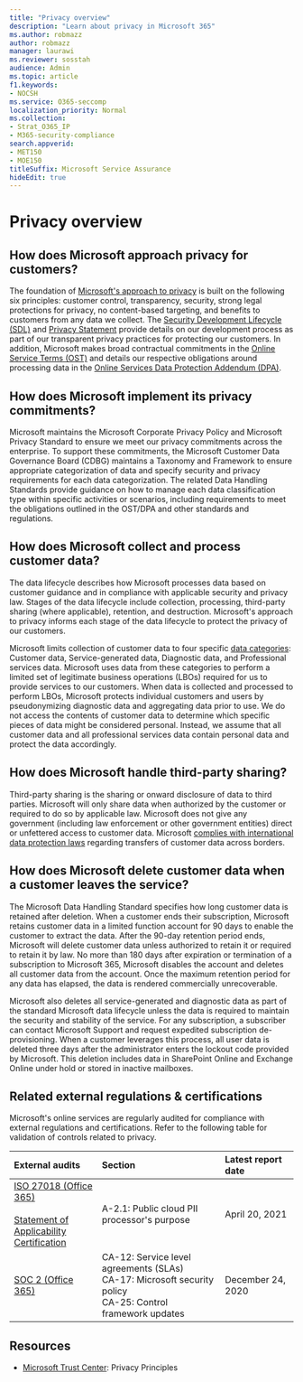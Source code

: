 ```yaml
---
title: "Privacy overview"
description: "Learn about privacy in Microsoft 365"
ms.author: robmazz
author: robmazz
manager: laurawi
ms.reviewer: sosstah
audience: Admin
ms.topic: article
f1.keywords:
- NOCSH
ms.service: O365-seccomp
localization_priority: Normal
ms.collection:
- Strat_O365_IP
- M365-security-compliance
search.appverid:
- MET150
- MOE150
titleSuffix: Microsoft Service Assurance
hideEdit: true
---
```


# Privacy overview

## How does Microsoft approach privacy for customers?

The foundation of [Microsoft's approach to privacy](https://privacy.microsoft.com/#whatinformationwecollectmodule) is built on the following six principles: customer control, transparency, security, strong legal protections for privacy, no content-based targeting, and benefits to customers from any data we collect. The [Security Development Lifecycle (SDL)](https://www.microsoft.com/securityengineering/sdl/) and [Privacy Statement](https://privacy.microsoft.com/privacystatement) provide details on our development process as part of our transparent privacy practices for protecting our customers. In addition, Microsoft makes broad contractual commitments in the [Online Service Terms (OST)](https://www.microsoft.com/licensing/product-licensing/products) and details our respective obligations around processing data in the [Online Services Data Protection Addendum (DPA)](https://www.microsoftvolumelicensing.com/DocumentSearch.aspx?Mode=3&DocumentTypeId=67).

## How does Microsoft implement its privacy commitments?

Microsoft maintains the Microsoft Corporate Privacy Policy and Microsoft Privacy Standard to ensure we meet our privacy commitments across the enterprise. To support these commitments, the Microsoft Customer Data Governance Board (CDBG) maintains a Taxonomy and Framework to ensure appropriate categorization of data and specify security and privacy requirements for each data categorization. The related Data Handling Standards provide guidance on how to manage each data classification type within specific activities or scenarios, including requirements to meet the obligations outlined in the OST/DPA and other standards and regulations.

## How does Microsoft collect and process customer data?

The data lifecycle describes how Microsoft processes data based on customer guidance and in compliance with applicable security and privacy law. Stages of the data lifecycle include collection, processing, third-party sharing (where applicable), retention, and destruction. Microsoft's approach to privacy informs each stage of the data lifecycle to protect the privacy of our customers.

Microsoft limits collection of customer data to four specific [data categories](https://www.microsoft.com/trust-center/privacy/customer-data-definitions?rtc=1): Customer data, Service-generated data, Diagnostic data, and Professional services data. Microsoft uses data from these categories to perform a limited set of legitimate business operations (LBOs) required for us to provide services to our customers. When data is collected and processed to perform LBOs, Microsoft protects individual customers and users by pseudonymizing diagnostic data and aggregating data prior to use. We do not access the contents of customer data to determine which specific pieces of data might be considered personal. Instead, we assume that all customer data and all professional services data contain personal data and protect the data accordingly.

## How does Microsoft handle third-party sharing?

Third-party sharing is the sharing or onward disclosure of data to third parties. Microsoft will only share data when authorized by the customer or required to do so by applicable law. Microsoft does not give any government (including law enforcement or other government entities) direct or unfettered access to customer data. Microsoft [complies with international data protection laws](https://www.microsoft.com/trust-center/privacy/data-location) regarding transfers of customer data across borders.

## How does Microsoft delete customer data when a customer leaves the service?

The Microsoft Data Handling Standard specifies how long customer data is retained after deletion. When a customer ends their subscription, Microsoft retains customer data in a limited function account for 90 days to enable the customer to extract the data. After the 90-day retention period ends, Microsoft will delete customer data unless authorized to retain it or required to retain it by law. No more than 180 days after expiration or termination of a subscription to Microsoft 365, Microsoft disables the account and deletes all customer data from the account. Once the maximum retention period for any data has elapsed, the data is rendered commercially unrecoverable.

Microsoft also deletes all service-generated and diagnostic data as part of the standard Microsoft data lifecycle unless the data is required to maintain the security and stability of the service. For any subscription, a subscriber can contact Microsoft Support and request expedited subscription de-provisioning. When a customer leverages this process, all user data is deleted three days after the administrator enters the lockout code provided by Microsoft. This deletion includes data in SharePoint Online and Exchange Online under hold or stored in inactive mailboxes.

## Related external regulations & certifications

Microsoft's online services are regularly audited for compliance with external regulations and certifications. Refer to the following table for validation of controls related to privacy.

| **External audits** | **Section** | **Latest report date** |
|:--------------------|:------------|:-----------------------|  
| [ISO 27018 (Office 365)](https://servicetrust.microsoft.com/ViewPage/MSComplianceGuideV3?command=Download&downloadType=Document&downloadId=8d625374-4f2d-49f8-9d37-a4281ba98222&tab=7027ead0-3d6b-11e9-b9e1-290b1eb4cdeb&docTab=7027ead0-3d6b-11e9-b9e1-290b1eb4cdeb_ISO_Reports) <br><br> [Statement of Applicability](https://servicetrust.microsoft.com/ViewPage/MSComplianceGuideV3?command=Download&downloadType=Document&downloadId=c0df4ce8-c77e-4183-84eb-c8688470d8b1&tab=7027ead0-3d6b-11e9-b9e1-290b1eb4cdeb&docTab=7027ead0-3d6b-11e9-b9e1-290b1eb4cdeb_ISO_Reports) <br> [Certification](https://servicetrust.microsoft.com/ViewPage/MSComplianceGuideV3?command=Download&downloadType=Document&downloadId=43e89534-f48d-42ea-a7a7-3523ff516036&tab=7027ead0-3d6b-11e9-b9e1-290b1eb4cdeb&docTab=7027ead0-3d6b-11e9-b9e1-290b1eb4cdeb_ISO_Reports) | A-2.1: Public cloud PII processor's purpose | April 20, 2021 |
| [SOC 2 (Office 365)](https://servicetrust.microsoft.com/ViewPage/MSComplianceGuideV3?command=Download&downloadType=Document&downloadId=a73c1738-7892-42b7-acd3-87b6371c53f6&tab=7027ead0-3d6b-11e9-b9e1-290b1eb4cdeb&docTab=7027ead0-3d6b-11e9-b9e1-290b1eb4cdeb_SOC_%2F_SSAE_16_Reports) | CA-12: Service level agreements (SLAs) <br> CA-17: Microsoft security policy <br> CA-25: Control framework updates | December 24, 2020 |

## Resources

- [Microsoft Trust Center](https://www.microsoft.com/trust-center/privacy): Privacy Principles
